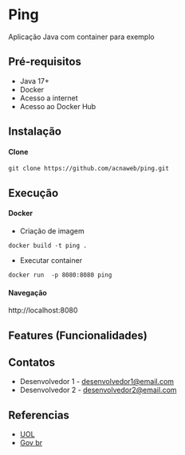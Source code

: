 # Ping

Aplicação Java com container para exemplo

## Pré-requisitos

- Java 17+
- Docker 
- Acesso a internet
- Acesso ao Docker Hub

## Instalação

#### Clone

```
git clone https://github.com/acnaweb/ping.git
```

## Execução


#### Docker

* Criação de imagem

```
docker build -t ping .
```

* Executar container

```
docker run  -p 8080:8080 ping
```

#### Navegação

http://localhost:8080


## Features (Funcionalidades)

## Contatos

- Desenvolvedor 1 - desenvolvedor1@email.com
- Desenvolvedor 2 - desenvolvedor2@email.com


## Referencias

 - [UOL](https://www.uol.com.br/)
 - [Gov br](https://www.gov.br/)